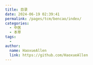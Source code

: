 ```yaml
---
title: 目录
date: 2024-06-19 02:39:41
permalink: /pages/tcm/bencao/index/
categories:
  - 中医
  - 本草
tags:
  - 
author: 
  name: HaoxueAllen
  link: https://github.com/HaoxueAllen
---
```

